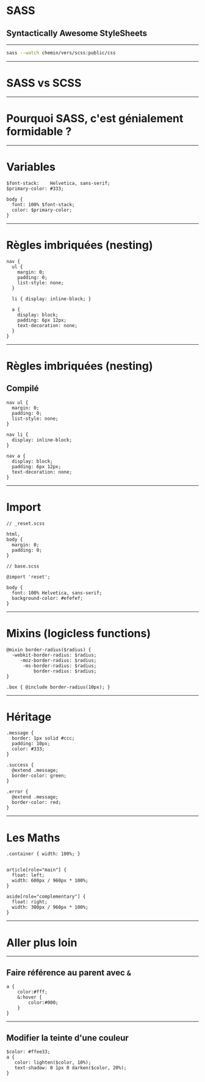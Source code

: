 # SASS
## Syntactically Awesome StyleSheets

---


```bash
sass --watch chemin/vers/scss:public/css
```

---

# SASS vs SCSS

---

# Pourquoi SASS, c'est génialement formidable ?

---
# Variables
```
$font-stack:    Helvetica, sans-serif;
$primary-color: #333;

body {
  font: 100% $font-stack;
  color: $primary-color;
}
```
---
# Règles imbriquées (nesting)
```
nav {
  ul {
    margin: 0;
    padding: 0;
    list-style: none;
  }

  li { display: inline-block; }

  a {
    display: block;
    padding: 6px 12px;
    text-decoration: none;
  }
}
```
---
# Règles imbriquées (nesting)
## Compilé
```
nav ul {
  margin: 0;
  padding: 0;
  list-style: none;
}

nav li {
  display: inline-block;
}

nav a {
  display: block;
  padding: 6px 12px;
  text-decoration: none;
}
```
---
# Import

```
// _reset.scss

html,
body {
  margin: 0;
  padding: 0;
}
```

```
// base.scss

@import 'reset';

body {
  font: 100% Helvetica, sans-serif;
  background-color: #efefef;
}
```
---
# Mixins (logicless functions)
```
@mixin border-radius($radius) {
  -webkit-border-radius: $radius;
     -moz-border-radius: $radius;
      -ms-border-radius: $radius;
          border-radius: $radius;
}

.box { @include border-radius(10px); }
```
---
# Héritage
```
.message {
  border: 1px solid #ccc;
  padding: 10px;
  color: #333;
}

.success {
  @extend .message;
  border-color: green;
}

.error {
  @extend .message;
  border-color: red;
}
```
---
# Les Maths
```
.container { width: 100%; }


article[role="main"] {
  float: left;
  width: 600px / 960px * 100%;
}

aside[role="complementary"] {
  float: right;
  width: 300px / 960px * 100%;
}
```
---
# Aller plus loin
---
## Faire référence au parent avec `&`
```
a {
	color:#fff;
    &:hover {
    	color:#000;
    }
}
```
--- 
## Modifier la teinte d'une couleur
```
$color: #ffee33;
a {
   color: lighten($color, 10%);
   text-shadow: 0 1px 0 darken($color, 20%);
}
```